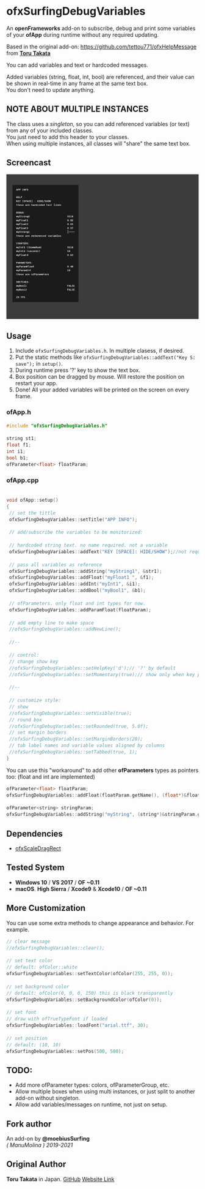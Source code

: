 # ofxSurfingDebugVariables

An **openFrameworks** add-on to subscribe, debug and print some variables of your **ofApp** during runtime without any required updating.
 
Based in the original add-on: https://github.com/tettou771/ofxHelpMessage from [**Toru Takata**](https://github.com/tettou771)  

You can add variables and text or hardcoded messages.  

Added variables (string, float, int, bool) are referenced, and their value can be shown in real-time in any frame at the same text box.  
You don't need to update anything.

## NOTE ABOUT MULTIPLE INSTANCES  
The class uses a *singleton*, so you can add referenced variables (or text) from any of your included classes.  
You just need to add this header to your classes.  
When using multiple instances, all classes will "share" the same text box.

## Screencast
![Screencast](readme_images/ofxSurfingDebugVariables.gif?raw=true "moebiusSurfing")

## Usage
1. Include `ofxSurfingDebugVariables.h`. In multiple clasess, if desired.
2. Put the static methods like `ofxSurfingDebugVariables::addText("Key S: save");` in ```setup()```.
3. During runtime press '?' key to show the text box.
4. Box position can be dragged by mouse. Will restore the position on restart your app.
5. Done! All your added variables will be printed on the screen on every frame.

### ofApp.h
```cpp
#include "ofxSurfingDebugVariables.h"

string st1;
float f1;
int i1;
bool b1;
ofParameter<float> floatParam;
```

### ofApp.cpp
```cpp 

void ofApp::setup()
{
 // set the tittle
 ofxSurfingDebugVariables::setTitle("APP INFO");

 // add/subscribe the variables to be monitorized:

 // hardcoded string text. no name required. not a variable 
 ofxSurfingDebugVariables::addText("KEY [SPACE]: HIDE/SHOW");//not required name on text type

 // pass all variables as reference
 ofxSurfingDebugVariables::addString("myString1", &str1);
 ofxSurfingDebugVariables::addFloat("myFloat1 ", &f1);
 ofxSurfingDebugVariables::addInt("myInt1", &i1);
 ofxSurfingDebugVariables::addBool("myBool1", &b1);

 // ofParameters. only float and int types for now.
 ofxSurfingDebugVariables::addParamFloat(floatParam);

 // add empty line to make space
 //ofxSurfingDebugVariables::addNewLine();

 //--

 // control:
 // change show key
 //ofxSurfingDebugVariables::setHelpKey('d');// '?' by default
 //ofxSurfingDebugVariables::setMomentary(true);// show only when key pressed

 //--

 // customize style:
 // show
 //ofxSurfingDebugVariables::setVisible(true);
 // round box
 //ofxSurfingDebugVariables::setRounded(true, 5.0f);
 // set margin borders
 //ofxSurfingDebugVariables::setMarginBorders(20);
 // tab label names and variable values aligned by columns
 //ofxSurfingDebugVariables::setTabbed(true, 1);
}
```

You can use this "workaround" to add other **ofParameters** types as pointers too: (float and int are implemented)
```cpp 
ofParameter<float> floatParam;
ofxSurfingDebugVariables::addFloat(floatParam.getName(), (float*)&floatParam.get()); // get the name from the parameter

ofParameter<string> stringParam;
ofxSurfingDebugVariables::addString("myString", (string*)&stringParam.get()); // put your custom name
```

## Dependencies
* [ofxScaleDragRect](https://github.com/moebiussurfing/ofxScaleDragRect)

## Tested System
  - **Windows 10** / **VS 2017** / **OF ~0.11**
  - **macOS**. **High Sierra** / **Xcode9** & **Xcode10** / **OF ~0.11**

## More Customization
You can use some extra methods to change appearance and behavior.
For example.

```.cpp
// clear message
//ofxSurfingDebugVariables::clear();

// set text color
// default: ofColor::white
ofxSurfingDebugVariables::setTextColor(ofColor(255, 255, 0));

// set background color
// default: ofColor(0, 0, 0, 150) this is black transparently
ofxSurfingDebugVariables::setBackgroundColor(ofColor(0));

// set font
// draw with ofTrueTypeFont if loaded
ofxSurfingDebugVariables::loadFont("arial.ttf", 30);

// set position
// default: (10, 10)
ofxSurfingDebugVariables::setPos(500, 500);

```

## TODO:
+ Add more ofParameter types: colors, ofParameterGroup, etc.
+ Allow multiple boxes when using multi instances, or just split to another add-on without singleton.
+ Allow add variables/messages on runtime, not just on setup.
 
## Fork author
An add-on by **@moebiusSurfing**  
*( ManuMolina ) 2019-2021* 

## Original Author
**Toru Takata** in Japan. [GitHub](https://github.com/tettou771) [Website Link](http://tettou771.com)
